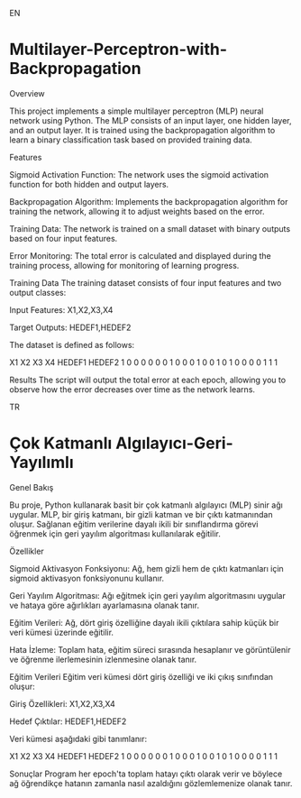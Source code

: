 EN

# Multilayer-Perceptron-with-Backpropagation

Overview

This project implements a simple multilayer perceptron (MLP) neural network using Python. The MLP consists of an input layer, one hidden layer, and an output layer. It is trained using the backpropagation algorithm to learn a binary classification task based on provided training data.

Features

Sigmoid Activation Function: The network uses the sigmoid activation function for both hidden and output layers.

Backpropagation Algorithm: Implements the backpropagation algorithm for training the network, allowing it to adjust weights based on the error.

Training Data: The network is trained on a small dataset with binary outputs based on four input features.

Error Monitoring: The total error is calculated and displayed during the training process, allowing for monitoring of learning progress.

Training Data
The training dataset consists of four input features and two output classes:

Input Features:
X1,X2,X3,X4

Target Outputs:
HEDEF1,HEDEF2

The dataset is defined as follows:

X1	X2	X3	X4  	HEDEF1	HEDEF2
1	  0	  0  	0	    0	      0
0	  1	  0  	0   	0	      1
0  	0 	1	  0	    1	      0
0  	0  	0 	1	    1     	1

Results
The script will output the total error at each epoch, allowing you to observe how the error decreases over time as the network learns.


TR 

# Çok Katmanlı Algılayıcı-Geri-Yayılımlı

Genel Bakış

Bu proje, Python kullanarak basit bir çok katmanlı algılayıcı (MLP) sinir ağı uygular. MLP, bir giriş katmanı, bir gizli katman ve bir çıktı katmanından oluşur. Sağlanan eğitim verilerine dayalı ikili bir sınıflandırma görevi öğrenmek için geri yayılım algoritması kullanılarak eğitilir.

Özellikler

Sigmoid Aktivasyon Fonksiyonu: Ağ, hem gizli hem de çıktı katmanları için sigmoid aktivasyon fonksiyonunu kullanır.

Geri Yayılım Algoritması: Ağı eğitmek için geri yayılım algoritmasını uygular ve hataya göre ağırlıkları ayarlamasına olanak tanır.

Eğitim Verileri: Ağ, dört giriş özelliğine dayalı ikili çıktılara sahip küçük bir veri kümesi üzerinde eğitilir.

Hata İzleme: Toplam hata, eğitim süreci sırasında hesaplanır ve görüntülenir ve öğrenme ilerlemesinin izlenmesine olanak tanır.

Eğitim Verileri
Eğitim veri kümesi dört giriş özelliği ve iki çıkış sınıfından oluşur:

Giriş Özellikleri:
X1,X2,X3,X4

Hedef Çıktılar:
HEDEF1,HEDEF2

Veri kümesi aşağıdaki gibi tanımlanır:

X1	X2	X3	X4  	HEDEF1	HEDEF2
1	  0	  0  	0	    0	      0
0	  1	  0  	0   	0	      1
0  	0 	1	  0	    1	      0
0  	0  	0 	1	    1     	1

Sonuçlar
Program her epoch'ta toplam hatayı çıktı olarak verir ve böylece ağ öğrendikçe hatanın zamanla nasıl azaldığını gözlemlemenize olanak tanır.

